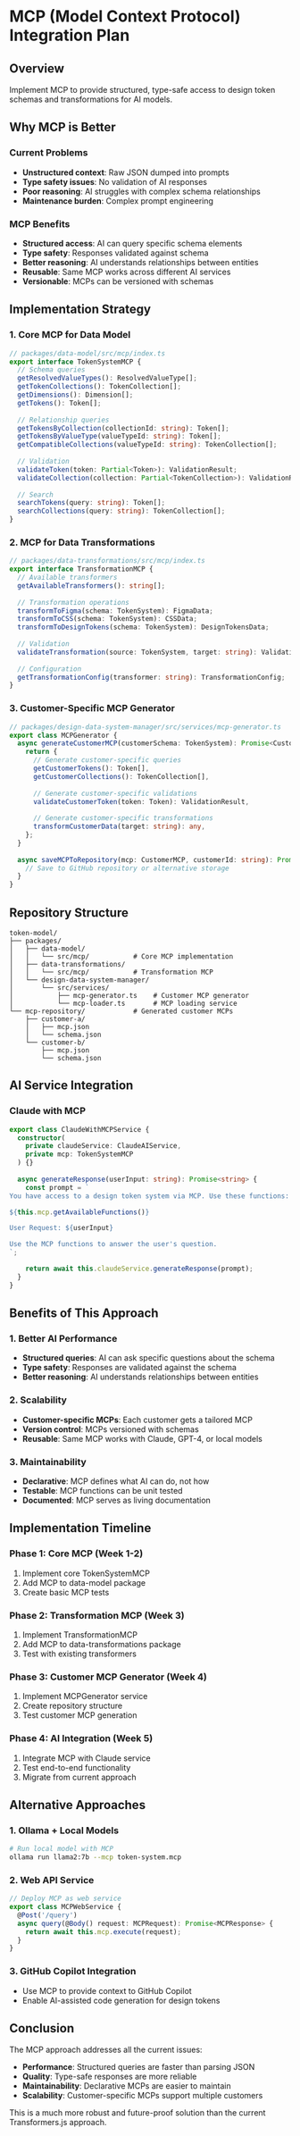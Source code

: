 # MCP (Model Context Protocol) Integration Plan

## Overview
Implement MCP to provide structured, type-safe access to design token schemas and transformations for AI models.

## Why MCP is Better

### Current Problems
- **Unstructured context**: Raw JSON dumped into prompts
- **Type safety issues**: No validation of AI responses
- **Poor reasoning**: AI struggles with complex schema relationships
- **Maintenance burden**: Complex prompt engineering

### MCP Benefits
- **Structured access**: AI can query specific schema elements
- **Type safety**: Responses validated against schema
- **Better reasoning**: AI understands relationships between entities
- **Reusable**: Same MCP works across different AI services
- **Versionable**: MCPs can be versioned with schemas

## Implementation Strategy

### 1. Core MCP for Data Model

```typescript
// packages/data-model/src/mcp/index.ts
export interface TokenSystemMCP {
  // Schema queries
  getResolvedValueTypes(): ResolvedValueType[];
  getTokenCollections(): TokenCollection[];
  getDimensions(): Dimension[];
  getTokens(): Token[];
  
  // Relationship queries
  getTokensByCollection(collectionId: string): Token[];
  getTokensByValueType(valueTypeId: string): Token[];
  getCompatibleCollections(valueTypeId: string): TokenCollection[];
  
  // Validation
  validateToken(token: Partial<Token>): ValidationResult;
  validateCollection(collection: Partial<TokenCollection>): ValidationResult;
  
  // Search
  searchTokens(query: string): Token[];
  searchCollections(query: string): TokenCollection[];
}
```

### 2. MCP for Data Transformations

```typescript
// packages/data-transformations/src/mcp/index.ts
export interface TransformationMCP {
  // Available transformers
  getAvailableTransformers(): string[];
  
  // Transformation operations
  transformToFigma(schema: TokenSystem): FigmaData;
  transformToCSS(schema: TokenSystem): CSSData;
  transformToDesignTokens(schema: TokenSystem): DesignTokensData;
  
  // Validation
  validateTransformation(source: TokenSystem, target: string): ValidationResult;
  
  // Configuration
  getTransformationConfig(transformer: string): TransformationConfig;
}
```

### 3. Customer-Specific MCP Generator

```typescript
// packages/design-data-system-manager/src/services/mcp-generator.ts
export class MCPGenerator {
  async generateCustomerMCP(customerSchema: TokenSystem): Promise<CustomerMCP> {
    return {
      // Generate customer-specific queries
      getCustomerTokens(): Token[],
      getCustomerCollections(): TokenCollection[],
      
      // Generate customer-specific validations
      validateCustomerToken(token: Token): ValidationResult,
      
      // Generate customer-specific transformations
      transformCustomerData(target: string): any,
    };
  }
  
  async saveMCPToRepository(mcp: CustomerMCP, customerId: string): Promise<void> {
    // Save to GitHub repository or alternative storage
  }
}
```

## Repository Structure

```
token-model/
├── packages/
│   ├── data-model/
│   │   └── src/mcp/           # Core MCP implementation
│   ├── data-transformations/
│   │   └── src/mcp/           # Transformation MCP
│   └── design-data-system-manager/
│       └── src/services/
│           ├── mcp-generator.ts    # Customer MCP generator
│           └── mcp-loader.ts       # MCP loading service
└── mcp-repository/            # Generated customer MCPs
    ├── customer-a/
    │   ├── mcp.json
    │   └── schema.json
    └── customer-b/
        ├── mcp.json
        └── schema.json
```

## AI Service Integration

### Claude with MCP
```typescript
export class ClaudeWithMCPService {
  constructor(
    private claudeService: ClaudeAIService,
    private mcp: TokenSystemMCP
  ) {}
  
  async generateResponse(userInput: string): Promise<string> {
    const prompt = `
You have access to a design token system via MCP. Use these functions:

${this.mcp.getAvailableFunctions()}

User Request: ${userInput}

Use the MCP functions to answer the user's question.
`;

    return await this.claudeService.generateResponse(prompt);
  }
}
```

## Benefits of This Approach

### 1. Better AI Performance
- **Structured queries**: AI can ask specific questions about the schema
- **Type safety**: Responses are validated against the schema
- **Better reasoning**: AI understands relationships between entities

### 2. Scalability
- **Customer-specific MCPs**: Each customer gets a tailored MCP
- **Version control**: MCPs versioned with schemas
- **Reusable**: Same MCP works with Claude, GPT-4, or local models

### 3. Maintainability
- **Declarative**: MCP defines what AI can do, not how
- **Testable**: MCP functions can be unit tested
- **Documented**: MCP serves as living documentation

## Implementation Timeline

### Phase 1: Core MCP (Week 1-2)
1. Implement core TokenSystemMCP
2. Add MCP to data-model package
3. Create basic MCP tests

### Phase 2: Transformation MCP (Week 3)
1. Implement TransformationMCP
2. Add MCP to data-transformations package
3. Test with existing transformers

### Phase 3: Customer MCP Generator (Week 4)
1. Implement MCPGenerator service
2. Create repository structure
3. Test customer MCP generation

### Phase 4: AI Integration (Week 5)
1. Integrate MCP with Claude service
2. Test end-to-end functionality
3. Migrate from current approach

## Alternative Approaches

### 1. Ollama + Local Models
```bash
# Run local model with MCP
ollama run llama2:7b --mcp token-system.mcp
```

### 2. Web API Service
```typescript
// Deploy MCP as web service
export class MCPWebService {
  @Post('/query')
  async query(@Body() request: MCPRequest): Promise<MCPResponse> {
    return await this.mcp.execute(request);
  }
}
```

### 3. GitHub Copilot Integration
- Use MCP to provide context to GitHub Copilot
- Enable AI-assisted code generation for design tokens

## Conclusion

The MCP approach addresses all the current issues:
- **Performance**: Structured queries are faster than parsing JSON
- **Quality**: Type-safe responses are more reliable
- **Maintainability**: Declarative MCPs are easier to maintain
- **Scalability**: Customer-specific MCPs support multiple customers

This is a much more robust and future-proof solution than the current Transformers.js approach. 